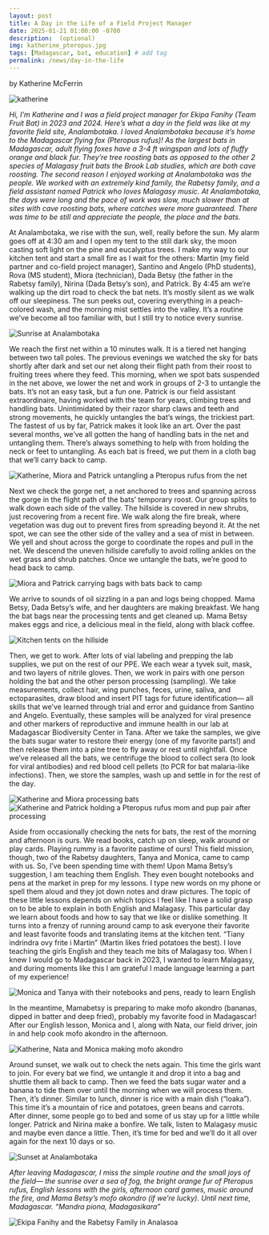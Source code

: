 ```yaml
---
layout: post
title: A Day in the Life of a Field Project Manager
date: 2025-01-21 01:00:00 -0700
description:  (optional)
img: katherine_pteropus.jpg
tags: [Madagascar, bat, education] # add tag
permalink: /news/day-in-the-life
---
```



by Katherine McFerrin

<img src="/assets/img/katherine_pteropus.jpg" alt="katherine" class="img-thumbnail float-start col-md-4" />

*Hi, I’m Katherine and I was a field project manager for Ekipa Fanihy (Team Fruit Bat) in 2023 and 2024. Here’s what a day in the field was like at my favorite field site, Analambotaka. I loved Analambotaka because it’s home to the Madagascar flying fox (Pteropus rufus)! As the largest bats in Madagascar, adult flying foxes have a 3-4 ft wingspan and lots of fluffy orange and black fur. They’re tree roosting bats as opposed to the other 2 species of Malagasy fruit bats the Brook Lab studies, which are both cave roosting. The second reason I enjoyed working at Analambotaka was the people. We worked with an extremely kind family, the Rabetsy family, and a field assistant named Patrick who loves Malagasy music. At Analambotaka, the days were long and the pace of work was slow, much slower than at sites with cave roosting bats, where catches were more guaranteed. There was time to be still and appreciate the people, the place and the bats.*


At Analambotaka, we rise with the sun, well, really before the sun. My alarm goes off at 4:30 am and I open my tent to the still dark sky, the moon casting soft light on the pine and eucalyptus trees. I make my way to our kitchen tent and start a small fire as I wait for the others: Martin (my field partner and co-field project manager), Santino and Angelo (PhD students), Rova (MS student), Miora (technician), Dada Betsy (the father in the Rabetsy family), Nirina (Dada Betsy’s son), and Patrick. By 4:45 am we’re walking up the dirt road to check the bat nets. It’s mostly silent as we walk off our sleepiness. The sun peeks out, covering everything in a peach-colored wash, and the morning mist settles into the valley. It’s a routine we've become all too familiar with, but I still try to notice every sunrise. 

<img src="/assets/img/analambotaka_sunrise.JPG" alt="Sunrise at Analambotaka" class="center col-md-7" />

We reach the first net within a 10 minutes walk. It is a tiered net hanging between two tall poles. The previous evenings we watched the sky for bats shortly after dark and set our net along their flight path from their roost to fruiting trees where they feed. This morning, when we spot bats suspended in the net above, we lower the net and work in groups of 2-3 to untangle the bats. It’s not an easy task, but a fun one. Patrick is our field assistant extraordinaire, having worked with the team for years, climbing trees and handling bats. Unintimidated by their razor sharp claws and teeth and strong movements, he quickly untangles the bat’s wings, the trickiest part. The fastest of us by far, Patrick makes it look like an art. Over the past several months, we’ve all gotten the hang of handling bats in the net and untangling them. There’s always something to help with from holding the neck or feet to untangling. As each bat is freed, we put them in a cloth bag that we’ll carry back to camp. 

<img src="/assets/img/untangling_bats.jpg" alt="Katherine, Miora and Patrick untangling a Pteropus rufus from the net" class="center col-md-7" />

Next we check the gorge net, a net anchored to trees and spanning across the gorge in the flight path of the bats’ temporary roost. Our group splits to walk down each side of the valley. The hillside is covered in new shrubs, just recovering from a recent fire. We walk along the fire break, where vegetation was dug out to prevent fires from spreading beyond it. At the net spot, we can see the other side of the valley and a sea of mist in between. We yell and shout across the gorge to coordinate the ropes and pull in the net. We descend the uneven hillside carefully to avoid rolling ankles on the wet grass and shrub patches. Once we untangle the bats, we’re good to head back to camp.

<img src="/assets/img/miora_patrick_bags.JPG" alt="Miora and Patrick carrying bags with bats back to camp" class="center col-md-7" />

We arrive to sounds of oil sizzling in a pan and logs being chopped. Mama Betsy, Dada Betsy’s wife, and her daughters are making breakfast. We hang the bat bags near the processing tents and get cleaned up. Mama Betsy makes eggs and rice, a delicious meal in the field, along with black coffee. 

<img src="/assets/img/kitchen_tents.JPG" alt="Kitchen tents on the hillside" class="center col-md-7" />

Then, we get to work. After lots of vial labeling and prepping the lab supplies, we put on the rest of our PPE. We each wear a tyvek suit, mask, and two layers of nitrile gloves. Then, we work in pairs with one person holding the bat and the other person processing (sampling). We take measurements, collect hair, wing punches, feces, urine, saliva, and ectoparasites, draw blood and insert PIT tags for future identification— all skills that we’ve learned through trial and error and guidance from Santino and Angelo. Eventually, these samples will be analyzed for viral presence and other markers of reproductive and immune health in our lab at Madagascar Biodiversity Center in Tana. After we take the samples, we give the bats sugar water to restore their energy (one of my favorite parts!) and then release them into a pine tree to fly away or rest until nightfall. Once we’ve released all the bats, we centrifuge the blood to collect sera (to look for viral antibodies) and red blood cell pellets (to PCR for bat malaria-like infections). Then, we store the samples, wash up and settle in for the rest of the day.

<img src="/assets/img/katherine_miora_processing.JPG" alt="Katherine and Miora processing bats" class="center col-md-5" />

<img src="/assets/img/katherine_patrick_pteropus.jpg" alt="Katherine and Patrick holding a Pteropus rufus mom and pup pair after processing" class="center col-md-4" />

Aside from occasionally checking the nets for bats, the rest of the morning and afternoon is ours. We read books, catch up on sleep, walk around or play cards. Playing rummy is a favorite pastime of ours! This field mission, though, two of the Rabetsy daughters, Tanya and Monica, came to camp with us. So, I’ve been spending time with them! Upon Mama Betsy’s suggestion, I am teaching them English. They even bought notebooks and pens at the market in prep for my lessons. I type new words on my phone or spell them aloud and they jot down notes and draw pictures. The topic of these little lessons depends on which topics I feel like I have a solid grasp on to be able to explain in both English and Malagasy. This particular day we learn about foods and how to say that we like or dislike something. It turns into a frenzy of running around camp to ask everyone their favorite and least favorite foods and translating items at the kitchen tent. “Tiany indrindra ovy frite i Martin” (Martin likes fried potatoes the best). I love teaching the girls English and they teach me bits of Malagasy too. When I knew I would go to Madagascar back in 2023, I wanted to learn Malagasy, and during moments like this I am grateful I made language learning a part of my experience!

<img src="/assets/img/monica_tanya_lessons.JPG" alt="Monica and Tanya with their notebooks and pens, ready to learn English" class="center col-md-7" />

In the meantime, Mamabetsy is preparing to make mofo akondro (bananas, dipped in batter and deep fried), probably my favorite food in Madagascar! After our English lesson, Monica and I, along with Nata, our field driver, join in and help cook mofo akondro in the afternoon. 

<img src="/assets/img/mofo_akondro.JPG" alt="Katherine, Nata and Monica making mofo akondro" class="center col-md-7" />

Around sunset, we walk out to check the nets again. This time the girls want to join. For every bat we find, we untangle it and drop it into a bag and shuttle them all back to camp. Then we feed the bats sugar water and a banana to tide them over until the morning when we will process them. Then, it’s dinner. Similar to lunch, dinner is rice with a main dish (“loaka”). This time it’s a mountain of rice and potatoes, green beans and carrots. After dinner, some people go to bed and some of us stay up for a little while longer. Patrick and Nirina make a bonfire. We talk, listen to Malagasy music and maybe even dance a little. Then, it’s time for bed and we’ll do it all over again for the next 10 days or so.

<img src="/assets/img/analambotaka_sunset.JPG" alt="Sunset at Analambotaka" class="center col-md-7" />

*After leaving Madagascar, I miss the simple routine and the small joys of the field— the sunrise over a sea of fog, the bright orange fur of Pteropus rufus, English lessons with the girls, afternoon card games, music around the fire, and Mama Betsy’s mofo akondro (if we’re lucky). Until next time, Madagascar. “Mandra piona, Madagasikara”*

<img src="/assets/img/analambotaka_sunset.JPG" alt="Ekipa Fanihy and the Rabetsy Family in Analasoa" class="center col-md-7" />














